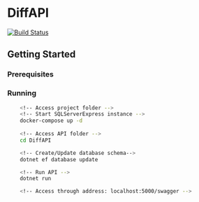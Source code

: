 # DiffAPI


[![Build Status](https://travis-ci.org/lcantelli/DiffAPI.svg?branch=master)](https://travis-ci.org/lcantelli/DiffAPI)


## Getting Started

### Prerequisites

### Running

```bash
    <!-- Access project folder -->
    <!-- Start SQLServerExpress instance -->
    docker-compose up -d 
    
    <!-- Access API folder -->
    cd DiffAPI

    <!-- Create/Update database schema-->
    dotnet ef database update

    <!-- Run API -->
    dotnet run

    <!-- Access through address: localhost:5000/swagger -->
```
